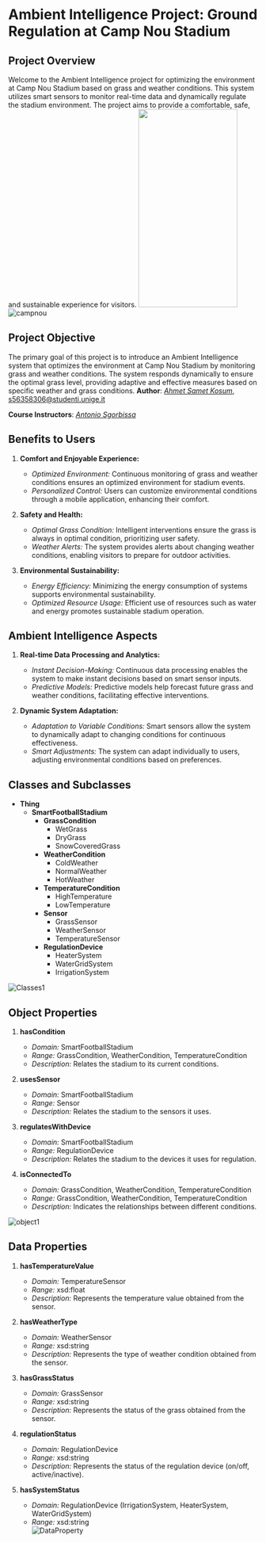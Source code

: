# Ambient Intelligence Project: Ground Regulation at Camp Nou Stadium
## Project Overview
Welcome to the Ambient Intelligence project for optimizing the environment at Camp Nou Stadium based on grass and weather conditions. This system utilizes smart sensors to monitor real-time data and dynamically regulate the stadium environment. The project aims to provide a comfortable, safe, and sustainable experience for visitors.
<img src="https://github.com/sametkosum/AmbienIntelligence_2/assets/117012520/4fee7bf9-1727-4236-a01f-892490e962f3" width="200" height="400" />
![campnou](https://github.com/sametkosum/AmbienIntelligence_2/assets/117012520/4fee7bf9-1727-4236-a01f-892490e962f3)

## Project Objective

The primary goal of this project is to introduce an Ambient Intelligence system that optimizes the environment at Camp Nou Stadium by monitoring grass and weather conditions. The system responds dynamically to ensure the optimal grass level, providing adaptive and effective measures based on specific weather and grass conditions.
**Author**: *[Ahmet Samet Kosum](https://github.com/sametkosum)*, [s56358306@studenti.unige.it](s5635830@studenti.unige.it)

**Course Instructors**: *[Antonio Sgorbissa](https://rubrica.unige.it/personale/UkNHWlJp)*


## Benefits to Users

1. **Comfort and Enjoyable Experience:**
   - *Optimized Environment:* Continuous monitoring of grass and weather conditions ensures an optimized environment for stadium events.
   - *Personalized Control:* Users can customize environmental conditions through a mobile application, enhancing their comfort.

2. **Safety and Health:**
   - *Optimal Grass Condition:* Intelligent interventions ensure the grass is always in optimal condition, prioritizing user safety.
   - *Weather Alerts:* The system provides alerts about changing weather conditions, enabling visitors to prepare for outdoor activities.

3. **Environmental Sustainability:**
   - *Energy Efficiency:* Minimizing the energy consumption of systems supports environmental sustainability.
   - *Optimized Resource Usage:* Efficient use of resources such as water and energy promotes sustainable stadium operation.

## Ambient Intelligence Aspects

1. **Real-time Data Processing and Analytics:**
   - *Instant Decision-Making:* Continuous data processing enables the system to make instant decisions based on smart sensor inputs.
   - *Predictive Models:* Predictive models help forecast future grass and weather conditions, facilitating effective interventions.

2. **Dynamic System Adaptation:**
   - *Adaptation to Variable Conditions:* Smart sensors allow the system to dynamically adapt to changing conditions for continuous effectiveness.
   - *Smart Adjustments:* The system can adapt individually to users, adjusting environmental conditions based on preferences.

## Classes and Subclasses

- **Thing**
  - **SmartFootballStadium**
    - **GrassCondition**
      - WetGrass
      - DryGrass
      - SnowCoveredGrass
    - **WeatherCondition**
      - ColdWeather
      - NormalWeather
      - HotWeather
    - **TemperatureCondition**
      - HighTemperature
      - LowTemperature
    - **Sensor**
      - GrassSensor
      - WeatherSensor
      - TemperatureSensor
    - **RegulationDevice**
      - HeaterSystem
      - WaterGridSystem
      - IrrigationSystem


![Classes1](https://github.com/sametkosum/AmbienIntelligence_2/assets/117012520/0c5620bf-4513-4aff-b3c1-87371c5212d1)
## Object Properties

1. **hasCondition**
   - *Domain:* SmartFootballStadium
   - *Range:* GrassCondition, WeatherCondition, TemperatureCondition
   - *Description:* Relates the stadium to its current conditions.

2. **usesSensor**
   - *Domain:* SmartFootballStadium
   - *Range:* Sensor
   - *Description:* Relates the stadium to the sensors it uses.

3. **regulatesWithDevice**
   - *Domain:* SmartFootballStadium
   - *Range:* RegulationDevice
   - *Description:* Relates the stadium to the devices it uses for regulation.

4. **isConnectedTo**
   - *Domain:* GrassCondition, WeatherCondition, TemperatureCondition
   - *Range:* GrassCondition, WeatherCondition, TemperatureCondition
   - *Description:* Indicates the relationships between different conditions.

![object1](https://github.com/sametkosum/AmbienIntelligence_2/assets/117012520/02d82d88-1ad2-4760-87f0-44e01427e012)


## Data Properties

1. **hasTemperatureValue**
   - *Domain:* TemperatureSensor
   - *Range:* xsd:float
   - *Description:* Represents the temperature value obtained from the sensor.

2. **hasWeatherType**
   - *Domain:* WeatherSensor
   - *Range:* xsd:string
   - *Description:* Represents the type of weather condition obtained from the sensor.

3. **hasGrassStatus**
   - *Domain:* GrassSensor
   - *Range:* xsd:string
   - *Description:* Represents the status of the grass obtained from the sensor.

4. **regulationStatus**
   - *Domain:* RegulationDevice
   - *Range:* xsd:string
   - *Description:* Represents the status of the regulation device (on/off, active/inactive).

5. **hasSystemStatus**
   - *Domain:* RegulationDevice (IrrigationSystem, HeaterSystem, WaterGridSystem)
   - *Range:* xsd:string    
![DataProperty](https://github.com/sametkosum/AmbienIntelligence_2/assets/117012520/15cb1550-c6b1-463c-8ba1-d6d62a8a17d1)
